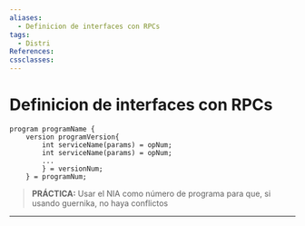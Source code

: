 ```yaml
---
aliases:
  - Definicion de interfaces con RPCs
tags:
  - Distri
References: 
cssclasses:
---
```

# Definicion de interfaces con RPCs
```RPC
program programName {
	version programVersion{
		int serviceName(params) = opNum;
		int serviceName(params) = opNum;
		...
		} = versionNum;
	} = programNum;
```

> **PRÁCTICA:** Usar el NIA como número de programa para que, si usando guernika, no haya conflictos 
***